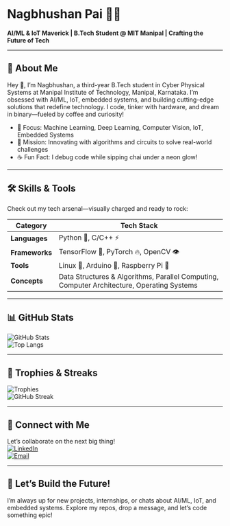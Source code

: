 # Nagbhushan Pai 👨‍💻
**AI/ML & IoT Maverick | B.Tech Student @ MIT Manipal | Crafting the Future of Tech**

---

## 🚀 About Me
Hey 👋, I’m Nagbhushan, a third-year B.Tech student in Cyber Physical Systems at Manipal Institute of Technology, Manipal, Karnataka. I’m obsessed with AI/ML, IoT, embedded systems, and building cutting-edge solutions that redefine technology. I code, tinker with hardware, and dream in binary—fueled by coffee and curiosity!

- 🌟 Focus: Machine Learning, Deep Learning, Computer Vision, IoT, Embedded Systems
- 🎯 Mission: Innovating with algorithms and circuits to solve real-world challenges
- ☕ Fun Fact: I debug code while sipping chai under a neon glow!

---

## 🛠️ Skills & Tools
Check out my tech arsenal—visually charged and ready to rock:

| **Category**         | **Tech Stack**                          |
|----------------------|-----------------------------------------|
| **Languages**        | Python 🐍, C/C++ ⚡                     |
| **Frameworks**       | TensorFlow 🤖, PyTorch 🔥, OpenCV 👁️   |
| **Tools**            | Linux 🐧, Arduino 🔌, Raspberry Pi 🐍   |
| **Concepts**         | Data Structures & Algorithms, Parallel Computing, Computer Architecture, Operating Systems |

---


## 📊 GitHub Stats
![GitHub Stats](https://github-readme-stats.vercel.app/api?username=NagbhushanPai&show_icons=true&theme=neon-dark)  
![Top Langs](https://github-readme-stats.vercel.app/api/top-langs/?username=NagbhushanPai&layout=compact&theme=neon-dark)

---

## 🏅 Trophies & Streaks
![Trophies](https://github-profile-trophy.vercel.app/?username=NagbhushanPai&theme=radical&no-bg=true&column=3)  
![GitHub Streak](https://github-readme-streak-stats.herokuapp.com/?user=NagbhushanPai&theme=neon-dark)

---

## 🤝 Connect with Me
Let’s collaborate on the next big thing!  
[<img src="https://img.shields.io/badge/LinkedIn-0A66C2?style=flat-square&logo=linkedin&logoColor=white" alt="LinkedIn">](https://linkedin.com/in/nagbhushan-pai/)  
[<img src="https://img.shields.io/badge/Email-D14836?style=flat-square&logo=gmail&logoColor=white" alt="Email">](mailto:nagbhushanpai707@gmail.com)

---

## 🚀 Let’s Build the Future!
I’m always up for new projects, internships, or chats about AI/ML, IoT, and embedded systems. Explore my repos, drop a message, and let’s code something epic!

